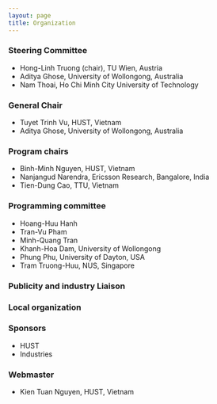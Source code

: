 ```yaml
---
layout: page
title: Organization
---
```


### Steering Committee

* Hong-Linh Truong (chair), TU Wien, Austria
* Aditya Ghose, University of Wollongong, Australia
* Nam Thoai, Ho Chi Minh City University of Technology

### General Chair

* Tuyet Trinh Vu, HUST, Vietnam
* Aditya Ghose, University of Wollongong, Australia

### Program chairs

* Binh-Minh Nguyen, HUST, Vietnam
* Nanjangud Narendra, Ericsson Research, Bangalore, India
* Tien-Dung Cao, TTU, Vietnam

### Programming committee

* Hoang-Huu Hanh
* Tran-Vu Pham
* Minh-Quang Tran
* Khanh-Hoa Dam, University of Wollongong 
* Phung Phu, University of Dayton, USA
* Tram Truong-Huu, NUS, Singapore

### Publicity and industry Liaison 

### Local organization

### Sponsors
 
* HUST
* Industries

### Webmaster

* Kien Tuan Nguyen, HUST, Vietnam